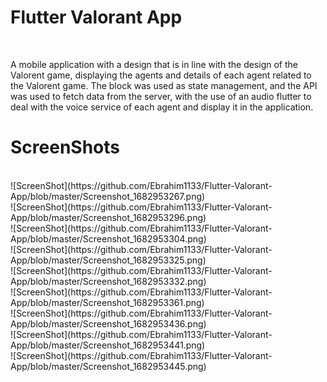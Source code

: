 <h1> Flutter Valorant App </h1>

</br>

<p>A mobile application with a design that is in line with the design of the Valorent game, displaying the agents and details of each agent related to the Valorent game. The block was used as state management, and the API was used to fetch data from the server, with the use of an audio flutter to deal with the voice service of each agent and display it in the application.</p>

<h1> ScreenShots </h1>

</br>                      
![ScreenShot](https://github.com/Ebrahim1133/Flutter-Valorant-App/blob/master/Screenshot_1682953267.png)
</br>    
![ScreenShot](https://github.com/Ebrahim1133/Flutter-Valorant-App/blob/master/Screenshot_1682953296.png)
</br>    
![ScreenShot](https://github.com/Ebrahim1133/Flutter-Valorant-App/blob/master/Screenshot_1682953304.png)
</br>    
![ScreenShot](https://github.com/Ebrahim1133/Flutter-Valorant-App/blob/master/Screenshot_1682953325.png)
</br>    
![ScreenShot](https://github.com/Ebrahim1133/Flutter-Valorant-App/blob/master/Screenshot_1682953332.png)
</br>    
![ScreenShot](https://github.com/Ebrahim1133/Flutter-Valorant-App/blob/master/Screenshot_1682953361.png)
</br>    
![ScreenShot](https://github.com/Ebrahim1133/Flutter-Valorant-App/blob/master/Screenshot_1682953436.png)
</br>    
![ScreenShot](https://github.com/Ebrahim1133/Flutter-Valorant-App/blob/master/Screenshot_1682953441.png)
</br>    
![ScreenShot](https://github.com/Ebrahim1133/Flutter-Valorant-App/blob/master/Screenshot_1682953445.png)
